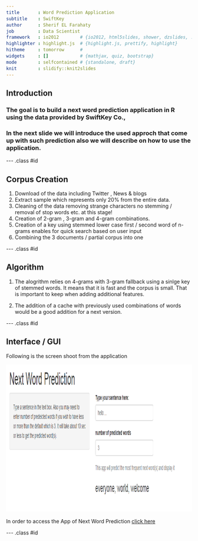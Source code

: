 ```yaml
---
title       : Word Prediction Application
subtitle    : SwiftKey
author      : Sherif EL Farahaty  
job         : Data Scientist
framework   : io2012        # {io2012, html5slides, shower, dzslides, ...}
highlighter : highlight.js  # {highlight.js, prettify, highlight}
hitheme     : tomorrow      # 
widgets     : []            # {mathjax, quiz, bootstrap}
mode        : selfcontained # {standalone, draft}
knit        : slidify::knit2slides
---
```


## Introduction

### The goal is to build a next word prediction application in R using the data provided by SwiftKey Co.,



### In the next slide we will introduce the used approch that come up with such prediction also we will describe on how to use the application.

--- .class #id 

## Corpus Creation

1. Download of the data including Twitter , News & blogs
2. Extract sample which represents only 20% from the entire data. 
2. Cleaning of the data
    removing strange characters
    no stemming / removal of stop words etc. at this stage!
3. Creation of 2-gram , 3-gram and 4-gram combinations.
4. Creation of a key using stemmed lower case first / second word of n-grams
  enables for quick search based on user input
6. Combining the 3 documents / partial corpus into one

--- .class #id 

## Algorithm

1. The alogrithm relies on 4-grams with 3-gram fallback using a sinlge key of stemmed words. It means that it is fast and the corpus is small. That is important to keep when adding additional features.

2. The addition of a cache with previously used combinations of words would be a good addition for a next version.

--- .class #id 

## Interface / GUI

Following is the screen shoot from the application

<div style='text-align: center;'>
    <img height='400' width='800' src='screen.png' />
</div>

In order to access the App of Next Word Prediction [click here]

[click here]: <https://tkeshfa.shinyapps.io/Project_2/>

--- .class #id 

